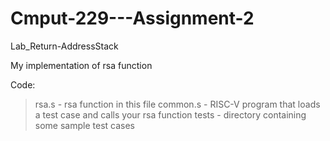 # Cmput-229---Assignment-2
Lab_Return-AddressStack

My implementation of rsa function

Code:
> rsa.s - rsa function in this file
> common.s - RISC-V program that loads a test case and calls your rsa function
> tests - directory containing some sample test cases
